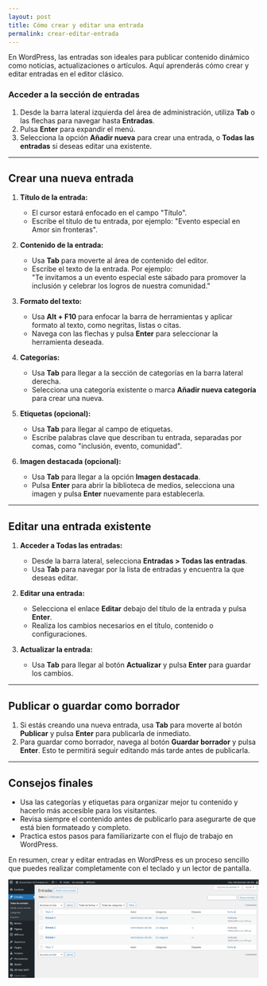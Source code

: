 ```yaml
---
layout: post
title: Cómo crear y editar una entrada
permalink: crear-editar-entrada
---
```


En WordPress, las entradas son ideales para publicar contenido dinámico como noticias, actualizaciones o artículos. Aquí aprenderás cómo crear y editar entradas en el editor clásico.

### Acceder a la sección de entradas

1. Desde la barra lateral izquierda del área de administración, utiliza **Tab** o las flechas para navegar hasta **Entradas**.  
2. Pulsa **Enter** para expandir el menú.  
3. Selecciona la opción **Añadir nueva** para crear una entrada, o **Todas las entradas** si deseas editar una existente.

---

## Crear una nueva entrada

1. **Título de la entrada:**  
   - El cursor estará enfocado en el campo "Título".  
   - Escribe el título de tu entrada, por ejemplo: "Evento especial en Amor sin fronteras".

2. **Contenido de la entrada:**  
   - Usa **Tab** para moverte al área de contenido del editor.  
   - Escribe el texto de la entrada. Por ejemplo:  
     "Te invitamos a un evento especial este sábado para promover la inclusión y celebrar los logros de nuestra comunidad."

3. **Formato del texto:**  
   - Usa **Alt + F10** para enfocar la barra de herramientas y aplicar formato al texto, como negritas, listas o citas.  
   - Navega con las flechas y pulsa **Enter** para seleccionar la herramienta deseada.

4. **Categorías:**  
   - Usa **Tab** para llegar a la sección de categorías en la barra lateral derecha.  
   - Selecciona una categoría existente o marca **Añadir nueva categoría** para crear una nueva.

5. **Etiquetas (opcional):**  
   - Usa **Tab** para llegar al campo de etiquetas.  
   - Escribe palabras clave que describan tu entrada, separadas por comas, como "inclusión, evento, comunidad".

6. **Imagen destacada (opcional):**  
   - Usa **Tab** para llegar a la opción **Imagen destacada**.  
   - Pulsa **Enter** para abrir la biblioteca de medios, selecciona una imagen y pulsa **Enter** nuevamente para establecerla.

---

## Editar una entrada existente

1. **Acceder a Todas las entradas:**  
   - Desde la barra lateral, selecciona **Entradas > Todas las entradas**.  
   - Usa **Tab** para navegar por la lista de entradas y encuentra la que deseas editar.  

2. **Editar una entrada:**  
   - Selecciona el enlace **Editar** debajo del título de la entrada y pulsa **Enter**.  
   - Realiza los cambios necesarios en el título, contenido o configuraciones.

3. **Actualizar la entrada:**  
   - Usa **Tab** para llegar al botón **Actualizar** y pulsa **Enter** para guardar los cambios.

---

## Publicar o guardar como borrador

1. Si estás creando una nueva entrada, usa **Tab** para moverte al botón **Publicar** y pulsa **Enter** para publicarla de inmediato.  
2. Para guardar como borrador, navega al botón **Guardar borrador** y pulsa **Enter**. Esto te permitirá seguir editando más tarde antes de publicarla.

---

## Consejos finales

- Usa las categorías y etiquetas para organizar mejor tu contenido y hacerlo más accesible para los visitantes.
- Revisa siempre el contenido antes de publicarlo para asegurarte de que está bien formateado y completo.
- Practica estos pasos para familiarizarte con el flujo de trabajo en WordPress.

En resumen, crear y editar entradas en WordPress es un proceso sencillo que puedes realizar completamente con el teclado y un lector de pantalla.

![Captura de pantalla del área de administración de WordPress donde se muestra el apartado de lista de entradas del sitio.](images/crear-editar-entradas.png)